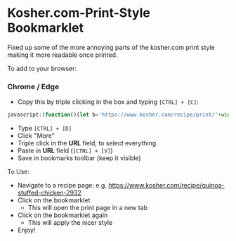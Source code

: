 # Kosher.com-Print-Style Bookmarklet

Fixed up some of the more annoying parts of the kosher.com print style making it more readable once printed.

To add to your browser:
### Chrome / Edge
* Copy this by triple clicking in the box and typing `[CTRL] + [C]`:
```javascript
javascript:(function(){let b='https://www.kosher.com/recipe/print/'+window.location.pathname.match(/\d+$/g);if(window.location.href!=b)window.open(b,'_blank');else{document.getElementsByTagName('header')[0].setAttribute('style','background-color:#fff');let a=document.styleSheets[2];a.insertRule('.print{font-size:14pt!important}'),a.insertRule('.recipe-print__directions ol>li{line-height:1.2!important}'),a.insertRule('.recipe-print__callout-meta-description{line-height:1.2!important}'),a.insertRule('.recipe-print__callout-meta-container::before{font-size:0!important;}'),a.insertRule('.recipe-print__callout{font-size:9pt!important}');let c=document.getElementsByTagName('use');for(let d=0;d<c.length;d++)c[d].setAttribute('fill','#000');window.print();}})()
```
* Type `[CTRL] + [D]`
* Click "More"
* Triple click in the __URL__ field, to select everything
* Paste in __URL__ field (`[CTRL] + [V]`)
* Save in bookmarks toolbar (keep it visible)

To Use:
* Navigate to a recipe page: e.g. https://www.kosher.com/recipe/quinoa-stuffed-chicken-2932
* Click on the bookmarklet
  * This will open the print page in a new tab
* Click on the bookmarklet again
  * This will apply the nicer style
* Enjoy!
